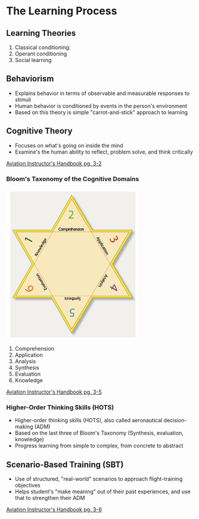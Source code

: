 # The Learning Process

## Learning Theories

1. Classical conditioning: 
2. Operant conditioning
3. Social learning

## Behaviorism 

- Explains behavior in terms of observable and measurable responses to stimuli
- Human behavior is conditioned by events in the person's environment
- Based on this theory is simple "carrot-and-stick" approach to learning

## Cognitive Theory

- Focuses on what's going on inside the mind
- Examine's the human ability to reflect, problem solve, and think critically

[Aviation Instructor's Handbook pg. 3-2](/_referencs/AIH/3-2)

### Bloom's Taxonomy of the Cognitive Domains

![Bloom's Taxonomy](images/image-1.png)

1. Comprehension
2. Application
3. Analysis
4. Synthesis
5. Evaluation
6. Knowledge

[Aviation Instructor's Handbook pg. 3-5](/_referencs/AIH/3-5)

### Higher-Order Thinking Skills (HOTS)

- Higher-order thinking skills (HOTS), also called aeronautical decision-making (ADM)
- Based on the last three of Bloom's Taxonomy (Synthesis, evaluation, knowledge)
- Progress learning from simple to complex, from concrete to abstract

## Scenario-Based Training  (SBT)

- Use of structured, "real-world" scenarios to approach flight-training objectives
- Helps student's "make meaning" out of their past experiences, and use that to strengthen their ADM

[Aviation Instructor's Handbook pg. 3-6](/_referencs/AIH/3-6)